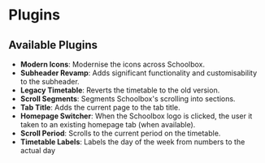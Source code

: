 # Plugins

## Available Plugins

- **Modern Icons**: Modernise the icons across Schoolbox.
- **Subheader Revamp**: Adds significant functionality and customisability to the subheader.
- **Legacy Timetable**: Reverts the timetable to the old version.
- **Scroll Segments**: Segments Schoolbox's scrolling into sections.
- **Tab Title**: Adds the current page to the tab title.
- **Homepage Switcher**: When the Schoolbox logo is clicked, the user it taken to an existing homepage tab (when available).
- **Scroll Period**: Scrolls to the current period on the timetable.
- **Timetable Labels**: Labels the day of the week from numbers to the actual day
